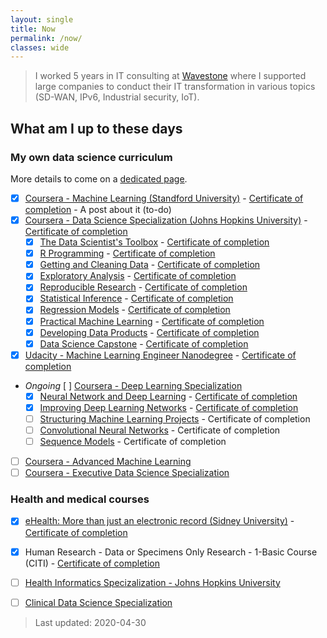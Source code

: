 ```yaml
---
layout: single
title: Now
permalink: /now/
classes: wide
---
```


> I worked 5 years in IT consulting at [Wavestone](https://wavestone.com) where I supported large companies to conduct their IT transformation in various topics (SD-WAN, IPv6, Industrial security, IoT).

## What am I up to these days

### My own data science curriculum

More details to come on a [dedicated page]().

- [X] [Coursera - Machine Learning (Standford University)](https://www.coursera.org/learn/machine-learning) - [Certificate of completion](https://www.coursera.org/account/accomplishments/records/YZK5Q4H5MNTR) - A post about it (to-do)
- [X] [Coursera - Data Science Specialization (Johns Hopkins University)](https://www.coursera.org/specializations/jhu-data-science) - [Certificate of completion](https://www.coursera.org/verify/specialization/B2LKVWG25QZN)
  - [X] [The Data Scientist's Toolbox](https://www.coursera.org/learn/data-scientists-tools) - [Certificate of completion](https://www.coursera.org/account/accomplishments/verify/FG4NE3KD92G4)
  - [X] [R Programming](https://www.coursera.org/learn/r-programming) - [Certificate of completion](https://www.coursera.org/account/accomplishments/verify/7Y9NE2U62Y3K)
  - [X] [Getting and Cleaning Data](https://www.coursera.org/learn/data-cleaning) - [Certificate of completion](https://www.coursera.org/account/accomplishments/verify/F3487GB94L8Y)
  - [X] [Exploratory Analysis](https://www.coursera.org/learn/exploratory-data-analysis) - [Certificate of completion](https://www.coursera.org/account/accomplishments/verify/6QAUSPH5DAFL)
  - [X] [Reproducible Research](https://www.coursera.org/learn/reproducible-research) - [Certificate of completion](https://www.coursera.org/account/accomplishments/verify/7A4D6RMXRK5J)
  - [X] [Statistical Inference](https://www.coursera.org/learn/statistical-inference) - [Certificate of completion](https://www.coursera.org/account/accomplishments/verify/SYE8AVHFAZ4H)
  - [X] [Regression Models](https://www.coursera.org/learn/regression-models) - [Certificate of completion](https://www.coursera.org/account/accomplishments/verify/UD9S88Y42MSD)
  - [X] [Practical Machine Learning](https://www.coursera.org/learn/practical-machine-learning) - [Certificate of completion](https://www.coursera.org/account/accomplishments/verify/8UF5KFQSWTRE)
  - [X] [Developing Data Products](https://www.coursera.org/learn/data-products) - [Certificate of completion](https://www.coursera.org/account/accomplishments/verify/PRWPFULY9HHX)
  - [X] [Data Science Capstone](https://www.coursera.org/learn/data-science-project) - [Certificate of completion](https://www.coursera.org/account/accomplishments/verify/6LXMYL8K973D)
- [X] [Udacity - Machine Learning Engineer Nanodegree](https://www.udacity.com/course/machine-learning-engineer-nanodegree--nd009t) - [Certificate of completion](https://confirm.udacity.com/F537C2UF)
- *Ongoing* [ ] [Coursera - Deep Learning Specialization](https://www.coursera.org/specializations/deep-learning)
  - [X] [Neural Network and Deep Learning](https://www.coursera.org/learn/neural-networks-deep-learning) - [Certificate of completion](https://www.coursera.org/account/accomplishments/verify/35X3HYP6CPSJ)
  - [X] [Improving Deep Learning Networks](https://www.coursera.org/learn/deep-neural-network) - [Certificate of completion](https://www.coursera.org/account/accomplishments/verify/FL6M7584DLKT) 
  - [ ] [Structuring Machine Learning Projects](https://www.coursera.org/learn/machine-learning-projects) - Certificate of completion
  - [ ] [Convolutional Neural Networks](https://www.coursera.org/learn/convolutional-neural-networks) - Certificate of completion
  - [ ] [Sequence Models](https://www.coursera.org/learn/nlp-sequence-models) - Certificate of completion
- [ ] [Coursera - Advanced Machine Learning](https://www.coursera.org/specializations/aml)
- [ ] [Coursera - Executive Data Science Specialization](https://www.coursera.org/specializations/executive-data-science)

### Health and medical courses
- [X] [eHealth: More than just an electronic record (Sidney University)](https://www.coursera.org/learn/ehealth) - [Certificate of completion](https://www.coursera.org/account/accomplishments/records/X8V4LN3PR52E)
- [X] Human Research - Data or Specimens Only Research - 1-Basic Course (CITI) - [Certificate of completion](https://www.citiprogram.org/verify/?w7bea03c9-f70e-4881-80c4-6843a0901629-30475807)
- [ ] [Health Informatics Specizalization - Johns Hopkins University](https://www.coursera.org/specializations/health-informatics)
- [ ] [Clinical Data Science Specialization](https://www.coursera.org/specializations/clinical-data-science)


> Last updated: 2020-04-30
